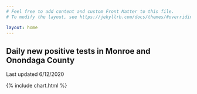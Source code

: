 ```yaml
---
# Feel free to add content and custom Front Matter to this file.
# To modify the layout, see https://jekyllrb.com/docs/themes/#overriding-theme-defaults

layout: home
---
```

## Daily new positive tests in Monroe and Onondaga County

Last updated 6/12/2020

{% include chart.html %}
